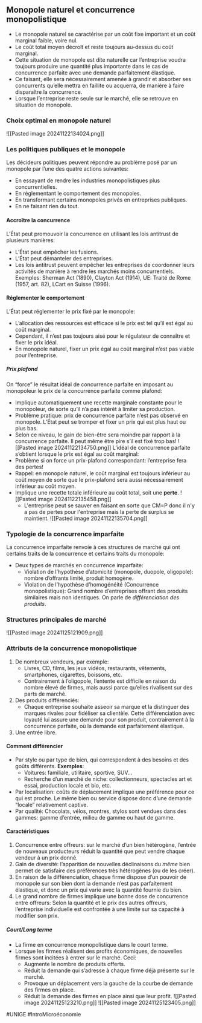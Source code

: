 ## Monopole naturel et concurrence monopolistique
- Le monopole naturel se caractérise par un coût fixe important et un coût marginal faible, voire nul.
- Le coût total moyen décroît et reste toujours au-dessus du coût marginal.
- Cette situation de monopole est dite naturelle car l’entreprise voudra toujours produire une quantité plus importante dans le cas de concurrence parfaite avec une demande parfaitement élastique.
- Ce faisant, elle sera nécessairement amenée à grandir et absorber ses concurrents qu’elle mettra en faillite ou acquerra, de manière à faire disparaître la concurrence.
- Lorsque l’entreprise reste seule sur le marché, elle se retrouve en situation de monopole.
### Choix optimal en monopole naturel
![[Pasted image 20241122134024.png]]
### Les politiques publiques et le monopole
Les décideurs politiques peuvent répondre au problème posé par un monopole par l’une des quatre actions suivantes:
- En essayant de rendre les industries monopolistiques plus concurrentielles.
- En réglementant le comportement des monopoles.
- En transformant certains monopoles privés en entreprises publiques.
- En ne faisant rien du tout.
#### Accroître la concurrence
L’État peut promouvoir la concurrence en utilisant les lois antitrust de plusieurs manières:
- L’État peut empêcher les fusions.
- L’État peut démanteler des entreprises.
- Les lois antitrust peuvent empêcher les entreprises de coordonner leurs activités de manière à rendre les marchés moins concurrentiels. Exemples: Sherman Act (1890), Clayton Act (1914), UE: Traité de Rome (1957, art. 82), LCart en Suisse (1996).
#### Réglementer le comportement
L’État peut réglementer le prix fixé par le monopole:
- L’allocation des ressources est efficace si le prix est tel qu’il est égal au coût marginal.
- Cependant, il n’est pas toujours aisé pour le régulateur de connaître et fixer le prix idéal.
- En monopole naturel, fixer un prix égal au coût marginal n’est pas viable pour l’entreprise.
##### Prix plafond
On “force” le résultat idéal de concurrence parfaite en imposant au monopoleur le prix de la concurrence parfaite comme plafond:
- Implique automatiquement une recette marginale constante pour le monopoleur, de sorte qu’il n’a pas intérêt à limiter sa production.
- Problème pratique: prix de concurrence parfaite n’est pas observé en monopole. L’État peut se tromper et fixer un prix qui est plus haut ou plus bas.
- Selon ce niveau, le gain de bien-être sera moindre par rapport à la concurrence parfaite. Il peut même être pire s’il est fixé trop bas!
![[Pasted image 20241122134750.png]]
L’idéal de concurrence parfaite s’obtient lorsque le prix est égal au coût marginal:
- Problème si on force un prix-plafond correspondant: l’entreprise fera des pertes!
- Rappel: en monopole naturel, le coût marginal est toujours inférieur au coût moyen de sorte que le prix-plafond sera aussi nécessairement inférieur au coût moyen.
- Implique une recette totale inférieure au coût total, soit une **perte**.
	![[Pasted image 20241122135458.png]]
	- L'entreprise peut se sauver en faisant en sorte que CM=P donc il n'y a pas de pertes pour l'entreprise mais la perte de surplus se maintient.
		![[Pasted image 20241122135704.png]]
### Typologie de la concurrence imparfaite
La concurrence imparfaite renvoie à ces structures de marché qui ont certains traits de la concurrence et certains traits du monopole:
- Deux types de marchés en concurrence imparfaite:
	- Violation de l’hypothèse d’atomicité (monopole, duopole, oligopole): nombre d’offrants limité, produit homogène.
	- Violation de l’hypothèse d’homogénéité (Concurrence monopolistique): Grand nombre d’entreprises offrant des produits similaires mais non identiques. On parle de *différenciation des produits*.
### Structures principales de marché
![[Pasted image 20241125121909.png]]
### Attributs de la concurrence monopolistique
1. De nombreux vendeurs, par exemple:
	- Livres, CD, films, les jeux vidéos, restaurants, vêtements, smartphones, cigarettes, boissons, etc.
	- Contrairement à l’oligopole, l’entente est difficile en raison du nombre élevé de firmes, mais aussi parce qu’elles rivalisent sur des parts de marché.
2. Des produits différenciés:
	- Chaque entreprise souhaite asseoir sa marque et la distinguer des marques rivales pour fidéliser sa clientèle. Cette différenciation avec loyauté lui assure une demande pour son produit, contrairement à la concurrence parfaite, où la demande est parfaitement élastique.
3. Une entrée libre.
#### Comment différencier
- Par style ou par type de bien, qui correspondent à des besoins et des goûts différents. **Exemples**:
	- Voitures: familiale, utilitaire, sportive, SUV...
	- Recherche d’un marché de niche: collectionneurs, spectacles art et essai, production locale et bio, etc.
- Par localisation: coûts de déplacement implique une préférence pour ce qui est proche. Le même bien ou service dispose donc d’une demande “locale” relativement captive.
- Par qualité: Chocolats, vélos, montres, stylos sont vendues dans des gammes: gamme d’entrée, milieu de gamme ou haut de gamme.
#### Caractéristiques
1. Concurrence entre offreurs: sur le marché d’un bien hétérogène, l’entrée de nouveaux producteurs réduit la quantité que peut vendre chaque vendeur à un prix donné.
2. Gain de diversité: l’apparition de nouvelles déclinaisons du *même* bien permet de satisfaire des préférences très hétérogènes (ou de les créer).
3. En raison de la différenciation, chaque firme dispose d’un pouvoir de monopole sur son bien dont la demande n’est pas parfaitement élastique, et donc un prix qui varie avec la quantité fournie du bien.
4. Le grand nombre de firmes implique une bonne dose de concurrence entre offreurs: Selon la quantité et le prix des autres offreurs, l’entreprise individuelle est confrontée à une limite sur sa capacité à modifier son prix.
##### Court/Long terme
- La firme en concurrence monopolistique dans le court terme.
- Lorsque les firmes réalisent des profits économiques, de nouvelles firmes sont incitées à entrer sur le marché. Ceci:
	- Augmente le nombre de produits offerts.
	- Réduit la demande qui s’adresse à chaque firme déjà présente sur le marché.
	- Provoque un déplacement vers la gauche de la courbe de demande des firmes en place.
	- Réduit la demande des firmes en place ainsi que leur profit.
![[Pasted image 20241125123210.png]]
![[Pasted image 20241125123405.png]]

#UNIGE #IntroMicroéconomie 
